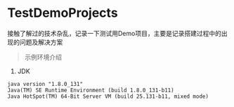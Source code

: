 # TestDemoProjects
接触了解过的技术杂乱，记录一下测试用Demo项目，主要是记录搭建过程中的出现的问题及解决方案

> 示例环境介绍

1. JDK
``` shell
java version "1.8.0_131"
Java(TM) SE Runtime Environment (build 1.8.0_131-b11)
Java HotSpot(TM) 64-Bit Server VM (build 25.131-b11, mixed mode)
```